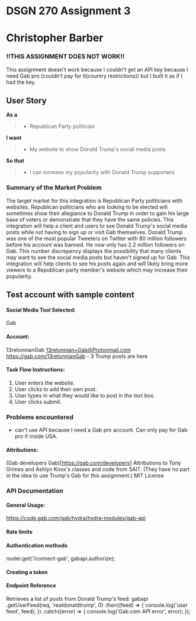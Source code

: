 # DSGN 270 Assignment 3
# Christopher Barber

### !!THIS ASSIGNMENT DOES NOT WORK!!
This assignment doesn't work because I couldn't get an API key because I need Gab pro (couldn't pay for it(country restrictions)) but I built it as if I had the key.

## User Story

**As a**

> * Republican Party politician

**I want**

> * My website to show Donald Trump's social media posts

**So that**

> * I can increase my popularity with Donald Trump supporters

### Summary of the Market Problem

The target market for this integration is Republican Party politicians with websites. Republican politicians who are looking to be elected will sometimes show their allegiance to Donald Trump in order to gain his large base of voters or demonstrate that they have the same policies. This integration will help a client and users to see Donald Trump's social media posts while not having to sign up or visit Gab themselves. Donald Trump was one of the most popular Tweeters on Twitter with 80 million followers before his account was banned. He now only has 2.2 million followers on Gab. This number discrepency displays the possibility that many clients may want to see the social media posts but haven't signed up for Gab. This integration will help clients to see his posts again and will likely bring more viewers to a Republican party member's website which may increase their popularity.

## Test account with sample content

#### Social Media Tool Selected:
Gab
#### Account:
13retonnianGab
13retonnian+Gab@Protonmail.com
https://gab.com/13retonnianGab - 3 Trump posts are here

#### Task Flow Instructions:

1. User enters the website.
2. User clicks to add their own post.
3. User types in what they would like to post in the text box.
4. User clicks submit.

### Problems encountered
- can't use API because I need a Gab pro account. Can only pay for Gab pro if inside USA.

#### Attributions:
(Gab developers Gab)[https://gab.com/developers]
Attributions to Tony Grimes and Ashlyn Knox's classes and code from SAIT. (They have no part in the idea to use Trump's Gab for this assignment.)
MIT License

### API Documentation
#### General Usage:
https://code.gab.com/gab/hydra/hydra-modules/gab-api

#### Rate limits
#### Authentication methods
router.get('/connect-gab', gabapi.authorize);
#### Creating a token
#### Endpoint Reference
Retrieves a list of posts from Donald Trump's feed:
gabapi
.getUserFeed(req, 'realdonaldtrump', 0)
.then((feed) => {
  console.log('user feed', feed);
})
.catch((error) => {
  console.log('Gab.com API error', error);
});


<!-- 5 points: In the project README, include relevant links from the Developer API Documentation:
General Usage
Rate limits
Authentication methods
Creating a token
Endpoint Reference -->

<!-- 
Create a public web page that displays social content in a way that supports your User Story.

To be included in the project README. Define instructions as a Task Flow for the potential client to test the integration. For example:

Go to web page and take note of the current content.
content can be displayed using an embed strategy offered by the social tool.
Log into social tool (include creds in brightspace comment).
Make a change or add a new post in social tool admin.
Refresh output page to confirm content has changed.
Further notes:

Attempts should be made to extend the functionality beyond any examples covered in class. In other words, don't just copy what your instructor did.
Points given for unique use of the tool that goes beyond simply displaying content. For example:
Content only displayed when a particular hashtag is present in description.
Displaying content that is added to a particular collection.
Displaying a list with pagination.
Task can be to create a new post (i.e. new "daily special" OR edit the existing content in some significant way that supports the User Story (i.e. label an existing post as "featured" to change the output of the integration).
One of the three non-lorem posts may be used as sample content for the client to use to create a new post.
Include relevant supporting links from the user documentation of the social tool you've chosen (i.e. "How to create an Instagram Post" from the IG website).
Your instructor will follow these instructions to mark this assignment so be clear and concise. -->
